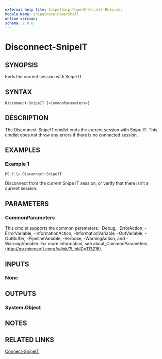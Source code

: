 ```yaml
---
external help file: SnipeSharp.PowerShell.dll-Help.xml
Module Name: SnipeSharp.PowerShell
online version:
schema: 2.0.0
---
```


# Disconnect-SnipeIT

## SYNOPSIS
Ends the current session with Snipe IT.

## SYNTAX

```
Disconnect-SnipeIT [<CommonParameters>]
```

## DESCRIPTION
The Disconnect-SnipeIT cmdlet ends the current session with Snipe IT. This cmdlet does not throw any errors if there is no connected session.

## EXAMPLES

### Example 1
```powershell
PS C:\> Disconnect-SnipeIT
```

Disconnect from the current Snipe IT session, or verify that there isn't a current session.

## PARAMETERS

### CommonParameters
This cmdlet supports the common parameters: -Debug, -ErrorAction, -ErrorVariable, -InformationAction, -InformationVariable, -OutVariable, -OutBuffer, -PipelineVariable, -Verbose, -WarningAction, and -WarningVariable. For more information, see about_CommonParameters (http://go.microsoft.com/fwlink/?LinkID=113216).

## INPUTS

### None

## OUTPUTS

### System.Object
## NOTES

## RELATED LINKS

[Connect-SnipeIT](Connect-SnipeIT.md)
